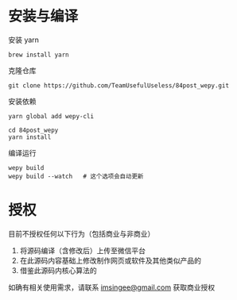 # 安装与编译

安装 yarn

```
brew install yarn
```

克隆仓库

```
git clone https://github.com/TeamUsefulUseless/84post_wepy.git
```

安装依赖

```
yarn global add wepy-cli
```

```
cd 84post_wepy
yarn install
```

编译运行

```
wepy build
wepy build --watch   # 这个选项会自动更新
```


# 授权

目前不授权任何以下行为（包括商业与非商业）

1. 将源码编译（含修改后）上传至微信平台
2. 在此源码内容基础上修改制作网页或软件及其他类似产品的
3. 借鉴此源码内核心算法的

如确有相关使用需求，请联系 imsingee@gmail.com 获取商业授权
